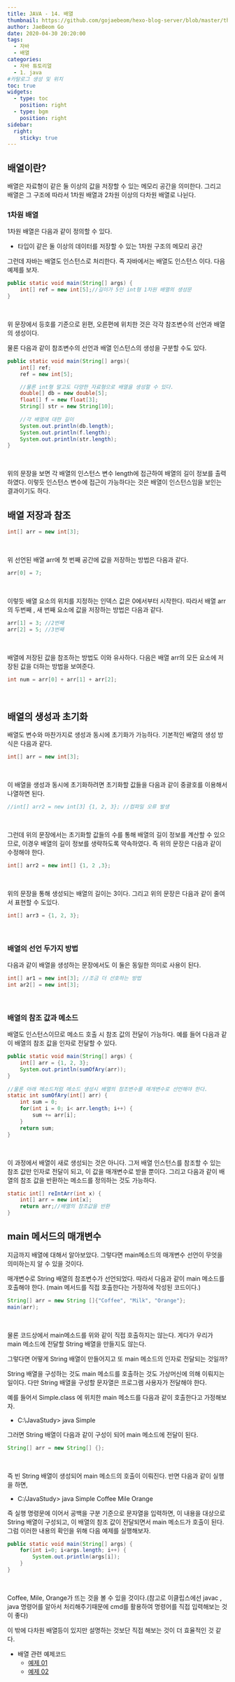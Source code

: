 ```yaml
---
title: JAVA - 14. 배열
thumbnail: https://github.com/gojaebeom/hexo-blog-server/blob/master/themes/icarus/source/images/%EC%9E%90%EB%B0%94/thumbnail.png?raw=true
author: JaeBeom Go
date: 2020-04-30 20:20:00
tags:
  - 자바
  - 배열
categories:
  - 자바 튜토리얼
  - 1. java
#카탈로그 생성 및 위치
toc: true
widgets:
  - type: toc
    position: right
  - type: bgm
    position: right
sidebar:
  right:
    sticky: true
---
```


## 배열이란?
배열은 자료형이 같은 둘 이상의 값을 저장할 수 있는 메모리 공간을 의미한다. 그리고 배열은 그 구조에 따라서 1차원 배열과 2차원 이상의 다차원 배열로 나뉜다. <!-- more -->

### 1차원 배열
1차원 배열은 다음과 같이 정의할 수 있다.
- 타입이 같은 둘 이상의 데이터를 저장할 수 있는 1차원 구조의 메모리 공간

그런데 자바는 배열도 인스턴스로 처리한다. 즉 자바에서는 배열도 인스턴스 이다. 다음 예제를 보자.

```java
public static void main(String[] args) {
	int[] ref = new int[5];//길이가 5인 int형 1차원 배열의 생성문
}
```
<br>

위 문장에서 등호를 기준으로 왼편, 오른편에 위치한 것은 각각 참조변수의 선언과 배열의 생성이다. 

물론 다음과 같이 참조변수의 선언과 배열 인스턴스의 생성을 구분할 수도 있다.

```java
public static void main(String[] args){
    int[] ref;
    ref = new int[5];

    //물론 int형 말고도 다양한 자료형으로 배열을 생성할 수 있다.
    double[] db = new double[5];
    float[] f = new float[3];
    String[] str = new String[10];
    
    //각 배열에 대한 길이 
    System.out.println(db.length);
    System.out.println(f.length);
    System.out.println(str.length);
}
```
<br>

위의 문장을 보면 각 배열의 인스턴스 변수 length에 접근하여 배열의 길이 정보를 출력하였다. 이렇듯 인스턴스 변수에 접근이 가능하다는 것은 배열이 인스턴스임을 보인는 결과이기도 하다.

## 배열 저장과 참조

```java
int[] arr = new int[3];
```
<br>

위 선언된 배열 arr에 첫 번째 공간에 값을 저장하는 방법은 다음과 같다.
```java
arr[0] = 7;
```
<br>

이렇듯 배열 요소의 위치를 지정하는 인덱스 값은 0에서부터 시작한다. 따라서 배열 arr의 두번째 , 새 번째 요소에 값을 저장하는 방법은 다음과 같다.

```java
arr[1] = 3; //2번째
arr[2] = 5; //3번째
```
<br>

배열에 저장된 값을 참조하는 방법도 이와 유사하다. 다음은 배열 arr의 모든 요소에 저장된 값을 더하는 방법을 보여준다. 
```java
int num = arr[0] + arr[1] + arr[2];
```
<br>

## 배열의 생성과 초기화
배열도 변수와 마찬가지로 생성과 동시에 초기화가 가능하다. 기본적인 배열의 생성 방식은 다음과 같다.
```java
int[] arr = new int[3];
```
<br>

이 배열을 생성과 동시에 초기화하려면 초기화할 값들을 다음과 같이 중괄호를 이용해서 나열하면 된다. 
```java
//int[] arr2 = new int[3] {1, 2, 3}; //컴파일 오류 발생
```
<br>
	
그런데 위의 문장에서는 초기화할 값들의 수를 통해 배열의 길이 정보를 계산할 수 있으므로, 이경우 배열의 길이 정보를 생략하도록 약속하였다. 즉 위의 문장은 다음과 같이 수정해야 한다.
```java
int[] arr2 = new int[] {1, 2 ,3};
```
<br>
	
위의 문장을 통해 생성되는 배열의 길이는 3이다. 그리고 위의 문장은 다음과 같이 줄여서 표현할 수 도있다.
```java
int[] arr3 = {1, 2, 3};
```
<br>
	
### 배열의 선언 두가지 방법
다음과 같이 배열을 생성하는 문장에서도 이 둘은 동일한 의미로 사용이 된다.
```java
int[] ar1 = new int[3]; //조금 더 선호하는 방법
int ar2[] = new int[3];
```
<br>
	
	
	
### 배열의 참조 값과 메소드
배열도 인스턴스이므로 메소드 호출 시 참조 값의 전달이 가능하다. 예를 들어 다음과 같이 배열의 참조 값을 인자로 전달할 수 있다.
```java
public static void main(String[] args) {
    int[] arr = {1, 2, 3};
    System.out.println(sumOfAry(arr));
}
	
//물론 아래 메소드처럼 메소드 생성시 배열의 참조변수를 매개변수로 선언해야 한다.
static int sumOfAry(int[] arr) {
    int sum = 0;
    for(int i = 0; i< arr.length; i++) {
        sum += arr[i];
    }
    return sum;
}
```
<br>

이 과정에서 배열이 새로 생성되는 것은 아니다. 그저 배열 인스턴스를 참조할 수 있는 참조 값만 인자로 전달이 되고, 이 값을 매개변수로 받을 뿐이다. 그리고 다음과 같이 배열의 참조 값을 반환하는 메소드를 정의하는 것도 가능하다.
```java
static int[] reIntArr(int x) {
    int[] arr = new int[x];
    return arr;//배열의 참조값을 반환
}
```

## main 메서드의 매개변수
지금까지 배열에 대해서 알아보았다. 그렇다면 main메소드의 매개변수 선언이 무엇을 의미하는지 알 수 있을 것이다.

매개변수로 String 배열의 참조변수가 선언되었다. 따라서 다음과 같이 main 메소드를 호출해야 한다. (main 메서드를 직접 호출한다는 가정하에 작성된 코드이다.)
```java
String[] arr = new String []{"Coffee", "Milk", "Orange"};
main(arr);
```
<br>

물론 코드상에서 main메소드를 위와 같이 직접 호출하지는 않는다. 게다가 우리가 main 메소드에 전달할 String 배열을 만들지도 않는다. 

그렇다면 어떻게 String 배열이 만들어지고 또 main 메소드의 인자로 전달되는 것일까?

String 배열을 구성하는 것도 main 메소드를 호출하는 것도 가상머신에 의해 이뤄지는 일이다. 다만 String 배열을 구성할 문자열은 프로그램 사용자가 전달해야 한다. 

예를 들어서 Simple.class 에 위치한 main 메소드를 다음과 같이 호출한다고 가정해보자. 
- C:\JavaStudy> java Simple

그러면 String 배열이 다음과 같이 구성이 되어 main 메소드에 전달이 된다. 
```java
String[] arr = new String[] {};
```
<br>

즉 빈 String 배열이 생성되어 main 메소드의 호출이 이뤄진다. 반면 다음과 같이 실행을 하면, 
- C:/JavaStudy> java Simple Coffee Mile Orange

즉 실행 명령문에 이어서 공백을 구분 기준으로 문자열을 입력하면, 이 내용을 대상으로 String 배열이 구성되고, 이 배열의 참조 값이 전달되면서 main 메소드가 호출이 된다. 그럼 이러한 내용의 확인을 위해 다음 예제를 실행해보자.
```java
public static void main(String[] args) {
    for(int i=0; i<args.length; i++) {
        System.out.println(args[i]);
    }
}
```
<br>

Coffee, Mile, Orange가 뜨는 것을 볼 수 있을 것이다.(참고로 이클립스에선 javac , java 명령어를 알아서 처리해주기때문에 cmd를 활용하여 명령어를 직접 입력해보는 것이 좋다)

이 밖에 다차원 배열등이 있지만 설명하는 것보단 직접 해보는 것이 더 효율적인 것 같다.

- 배열 관련 예제코드
    - [예제 01](https://github.com/gojaebeom/java_tutorial/blob/master/src/ch10_%EB%B0%B0%EC%97%B4/%EB%B0%B0%EC%97%B4_%EC%98%88%EC%A0%9C01.java)
    - [예제 02](https://github.com/gojaebeom/java_tutorial/blob/master/src/ch10_%EB%B0%B0%EC%97%B4/%EB%B0%B0%EC%97%B4_%EC%98%88%EC%A0%9C02.java)

